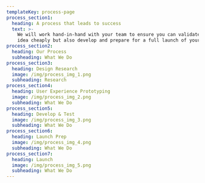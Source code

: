 ```yaml
---
templateKey: process-page
process_section1:
  heading: A process that leads to success
  text: >-
    We will work hand-in-hand with your team to ensure you can validate your
    idea cheaply but also develop and prepare for a full launch of your startup.
process_section2:
  heading: Our Process
  subheading: What We Do
process_section3:
  heading: Design Research
  image: /img/process_img_1.png
  subheading: Research
process_section4:
  heading: User Experience Prototyping
  image: /img/process_img_2.png
  subheading: What We Do
process_section5:
  heading: Develop & Test
  image: /img/process_img_3.png
  subheading: What We Do
process_section6:
  heading: Launch Prep
  image: /img/process_img_4.png
  subheading: What We Do
process_section7:
  heading: Launch
  image: /img/process_img_5.png
  subheading: What We Do
---
```


